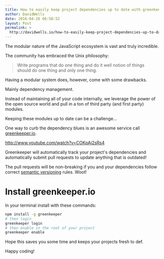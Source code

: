 ```yaml
---
title: How to easily keep project dependencies up to date with greenkeeper.io
author: DavidWells
date: 2016-04-26 06:58:52
layout: Post
permalink: >
  http://davidwells.io/how-to-easily-keep-project-dependencies-up-to-date-with-greenkeeper-io/
---
```


The modular nature of the JavaScript ecosystem is vast and truly incredible.

The community has embraced the Unix philosophy:

> Write programs that do one thing and do it well notion of things should do one thing and only one thing.

Having a modular system does, however, come with some drawbacks.

Mainly dependency management.

Instead of maintaining all of your code internally, we leverage the power of the open source world and pull in a ton of third party (and first party) modules.

Keeping these modules up to date can be a challenge...

One way to curb the dependency blues is an awesome service call [greenkeeper.io](https://greenkeeper.io/).

http://www.youtube.com/watch?v=COKpAj2sRs4

Greenkeeper will automatically track your project's dependencies and automatically submit pull requests to update anything that is outdated!

The pull requests will be non-breaking if you and your dependencies follow correct [semantic versioning](https://docs.npmjs.com/getting-started/semantic-versioning) rules. Woot!

# Install greenkeeper.io

In your terminal install with these commands:

```bash
npm install -g greenkeeper
# then login
greenkeeper login
# then enable in the root of your project
greenkeeper enable
```

Hope this saves you some time and keeps your projects fresh to def.

Happy coding!
